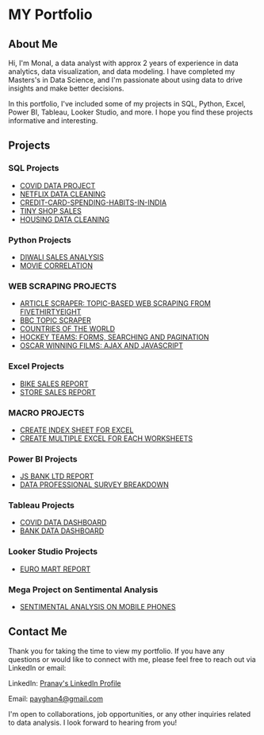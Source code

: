 # MY  Portfolio

## About Me
Hi, I'm Monal, a data analyst with approx 2 years of experience in data analytics, data visualization, and data modeling. I have completed my Masters's in Data Science, and I'm passionate about using data to drive insights and make better decisions.

In this portfolio, I've included some of my projects in SQL, Python, Excel, Power BI, Tableau, Looker Studio, and more. I hope you find these projects informative and interesting.

## Projects

### SQL Projects
- [COVID DATA PROJECT](https://github.com/Pranay62/Covid_Data_Project)
- [NETFLIX DATA CLEANING](https://github.com/Pranay62/Netflix_Data_Cleaning_SQL)
- [CREDIT-CARD-SPENDING-HABITS-IN-INDIA](https://github.com/Pranay62/Credit-Card-Spending-Habits-in-India)
- [TINY SHOP SALES](https://github.com/Pranay62/Tiny-Shop-Sales_SQL)
- [HOUSING DATA CLEANING](https://github.com/Pranay62/Housing_Data_Cleaning)
  
### Python Projects
- [DIWALI SALES ANALYSIS](https://github.com/Pranay62/Diwali_Sales_Data_Analysis)
- [MOVIE CORRELATION](https://github.com/Pranay62/Movie_Correlation_Python)


### WEB SCRAPING PROJECTS
- [ARTICLE SCRAPER: TOPIC-BASED WEB SCRAPING FROM FIVETHIRTYEIGHT](https://github.com/Pranay62/fivethirtyeight_WS)
- [BBC TOPIC SCRAPER](https://github.com/Pranay62/BBC_WS)
- [COUNTRIES OF THE WORLD](https://github.com/Pranay62/Countries_WS)
- [HOCKEY TEAMS: FORMS, SEARCHING AND PAGINATION](https://github.com/Pranay62/Hockey_Team_WS)
- [OSCAR WINNING FILMS: AJAX AND JAVASCRIPT](https://github.com/Pranay62/Oscar_Film_WS)


### Excel Projects
- [BIKE SALES REPORT](https://github.com/Pranay62/Bike_Sale_Excel_Project)
- [STORE SALES REPORT](https://github.com/Pranay62/Store_Data_Analysis_Excel)

### MACRO PROJECTS 
- [CREATE INDEX SHEET FOR EXCEL](https://pranay62.github.io/PranayGirdePortfolio.github.io/MacroProject.html)
- [CREATE MULTIPLE EXCEL FOR EACH WORKSHEETS](https://pranay62.github.io/PranayGirdePortfolio.github.io/MacroProject.html)


### Power BI Projects
- [JS BANK LTD REPORT](https://github.com/Pranay62/JS-BANK-LTD-REPORT)
- [DATA PROFESSIONAL SURVEY BREAKDOWN](https://github.com/Pranay62/Data_Professional_PowerBi)


### Tableau Projects
- [COVID DATA DASHBOARD](https://github.com/Pranay62/Covid_Data_Dashboard)
- [BANK DATA DASHBOARD](https://github.com/Pranay62/Bank_Data_Dashboard)


### Looker Studio Projects
- [EURO MART REPORT](https://lookerstudio.google.com/embed/reporting/3867acc4-fa66-4f7f-980d-95d5c861c1ed/page/p_jujsg5oh4c)


### Mega Project on Sentimental Analysis
- [SENTIMENTAL ANALYSIS ON MOBILE PHONES](https://github.com/Pranay62/SentimentalAnalysis_Project)


## Contact Me
Thank you for taking the time to view my portfolio. If you have any questions or would like to connect with me, please feel free to reach out via LinkedIn or email:

LinkedIn: [Pranay's LinkedIn Profile](https://www.linkedin.com/in/monal-payghan-286808169/)

Email: payghan4@gmail.com

I'm open to collaborations, job opportunities, or any other inquiries related to data analysis. I look forward to hearing from you!
